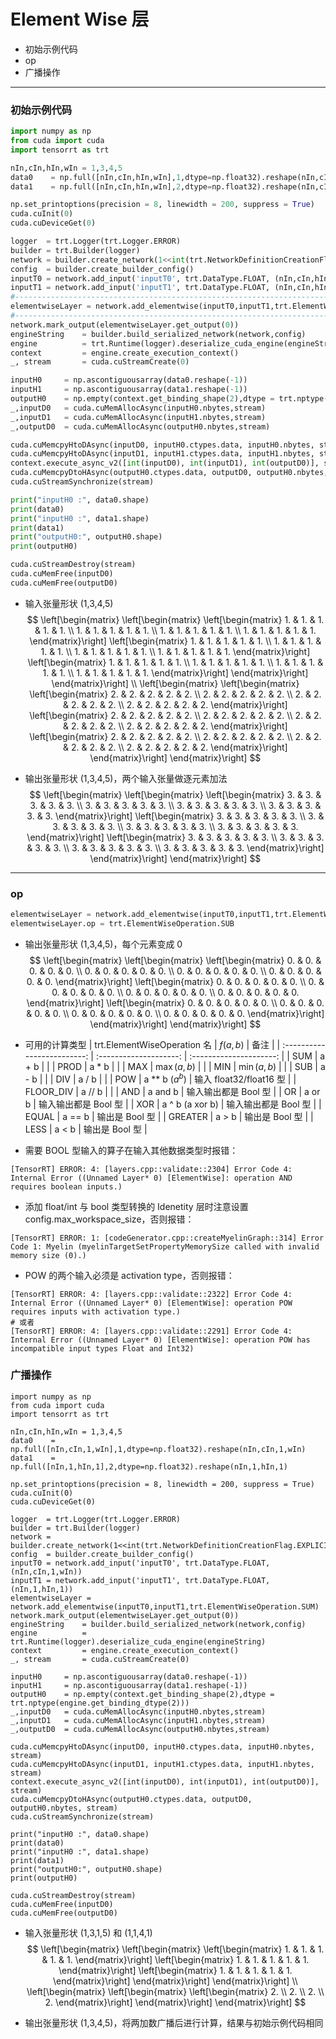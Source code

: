 # Element Wise 层
+ 初始示例代码
+ op
+ 广播操作

---
### 初始示例代码
```python
import numpy as np
from cuda import cuda
import tensorrt as trt

nIn,cIn,hIn,wIn = 1,3,4,5                                                                           # 输入张量 NCHW
data0    = np.full([nIn,cIn,hIn,wIn],1,dtype=np.float32).reshape(nIn,cIn,hIn,wIn)                   # 输入数据
data1    = np.full([nIn,cIn,hIn,wIn],2,dtype=np.float32).reshape(nIn,cIn,hIn,wIn)

np.set_printoptions(precision = 8, linewidth = 200, suppress = True)
cuda.cuInit(0)
cuda.cuDeviceGet(0)

logger  = trt.Logger(trt.Logger.ERROR)
builder = trt.Builder(logger)
network = builder.create_network(1<<int(trt.NetworkDefinitionCreationFlag.EXPLICIT_BATCH))
config  = builder.create_builder_config()
inputT0 = network.add_input('inputT0', trt.DataType.FLOAT, (nIn,cIn,hIn,wIn))
inputT1 = network.add_input('inputT1', trt.DataType.FLOAT, (nIn,cIn,hIn,wIn))
#---------------------------------------------------------------------------------------------------# 替换部分
elementwiseLayer = network.add_elementwise(inputT0,inputT1,trt.ElementWiseOperation.SUM)
#---------------------------------------------------------------------------------------------------# 替换部分
network.mark_output(elementwiseLayer.get_output(0))
engineString    = builder.build_serialized_network(network,config)
engine          = trt.Runtime(logger).deserialize_cuda_engine(engineString)
context         = engine.create_execution_context()
_, stream       = cuda.cuStreamCreate(0)

inputH0     = np.ascontiguousarray(data0.reshape(-1))
inputH1     = np.ascontiguousarray(data1.reshape(-1))
outputH0    = np.empty(context.get_binding_shape(2),dtype = trt.nptype(engine.get_binding_dtype(2)))
_,inputD0   = cuda.cuMemAllocAsync(inputH0.nbytes,stream)
_,inputD1   = cuda.cuMemAllocAsync(inputH1.nbytes,stream)
_,outputD0  = cuda.cuMemAllocAsync(outputH0.nbytes,stream)

cuda.cuMemcpyHtoDAsync(inputD0, inputH0.ctypes.data, inputH0.nbytes, stream)
cuda.cuMemcpyHtoDAsync(inputD1, inputH1.ctypes.data, inputH1.nbytes, stream)
context.execute_async_v2([int(inputD0), int(inputD1), int(outputD0)], stream)
cuda.cuMemcpyDtoHAsync(outputH0.ctypes.data, outputD0, outputH0.nbytes, stream)
cuda.cuStreamSynchronize(stream)

print("inputH0 :", data0.shape)
print(data0)
print("inputH0 :", data1.shape)
print(data1)
print("outputH0:", outputH0.shape)
print(outputH0)

cuda.cuStreamDestroy(stream)
cuda.cuMemFree(inputD0)
cuda.cuMemFree(outputD0)
```

+ 输入张量形状 (1,3,4,5)
$$
\left[\begin{matrix}
    \left[\begin{matrix}
        \left[\begin{matrix}
            1. & 1. & 1. & 1. & 1. \\
            1. & 1. & 1. & 1. & 1. \\
            1. & 1. & 1. & 1. & 1. \\
            1. & 1. & 1. & 1. & 1.
        \end{matrix}\right]
        \left[\begin{matrix}
            1. & 1. & 1. & 1. & 1. \\
            1. & 1. & 1. & 1. & 1. \\
            1. & 1. & 1. & 1. & 1. \\
            1. & 1. & 1. & 1. & 1.
        \end{matrix}\right]
        \left[\begin{matrix}
            1. & 1. & 1. & 1. & 1. \\
            1. & 1. & 1. & 1. & 1. \\
            1. & 1. & 1. & 1. & 1. \\
            1. & 1. & 1. & 1. & 1.
        \end{matrix}\right]
    \end{matrix}\right]
\end{matrix}\right]
\\
\left[\begin{matrix}
    \left[\begin{matrix}
        \left[\begin{matrix}
            2. & 2. & 2. & 2. & 2. \\
            2. & 2. & 2. & 2. & 2. \\
            2. & 2. & 2. & 2. & 2. \\
            2. & 2. & 2. & 2. & 2.
        \end{matrix}\right]
        \left[\begin{matrix}
            2. & 2. & 2. & 2. & 2. \\
            2. & 2. & 2. & 2. & 2. \\
            2. & 2. & 2. & 2. & 2. \\
            2. & 2. & 2. & 2. & 2.
        \end{matrix}\right]
        \left[\begin{matrix}
            2. & 2. & 2. & 2. & 2. \\
            2. & 2. & 2. & 2. & 2. \\
            2. & 2. & 2. & 2. & 2. \\
            2. & 2. & 2. & 2. & 2.
        \end{matrix}\right]
    \end{matrix}\right]
\end{matrix}\right]
$$

+ 输出张量形状 (1,3,4,5)，两个输入张量做逐元素加法
$$
\left[\begin{matrix}
    \left[\begin{matrix}
        \left[\begin{matrix}
            3. & 3. & 3. & 3. & 3. \\
            3. & 3. & 3. & 3. & 3. \\
            3. & 3. & 3. & 3. & 3. \\
            3. & 3. & 3. & 3. & 3.
        \end{matrix}\right]
        \left[\begin{matrix}
            3. & 3. & 3. & 3. & 3. \\
            3. & 3. & 3. & 3. & 3. \\
            3. & 3. & 3. & 3. & 3. \\
            3. & 3. & 3. & 3. & 3.
        \end{matrix}\right]
        \left[\begin{matrix}
            3. & 3. & 3. & 3. & 3. \\
            3. & 3. & 3. & 3. & 3. \\
            3. & 3. & 3. & 3. & 3. \\
            3. & 3. & 3. & 3. & 3.
        \end{matrix}\right]
    \end{matrix}\right]
\end{matrix}\right]
$$

---
### op
```python
elementwiseLayer = network.add_elementwise(inputT0,inputT1,trt.ElementWiseOperation.SUM)
elementwiseLayer.op = trt.ElementWiseOperation.SUB                                                  # 重设运算种类
```

+ 输出张量形状 (1,3,4,5)，每个元素变成 0
$$
\left[\begin{matrix}
    \left[\begin{matrix}
        \left[\begin{matrix}
            0. & 0. & 0. & 0. & 0. \\
            0. & 0. & 0. & 0. & 0. \\
            0. & 0. & 0. & 0. & 0. \\
            0. & 0. & 0. & 0. & 0.
        \end{matrix}\right]
        \left[\begin{matrix}
            0. & 0. & 0. & 0. & 0. \\
            0. & 0. & 0. & 0. & 0. \\
            0. & 0. & 0. & 0. & 0. \\
            0. & 0. & 0. & 0. & 0.
        \end{matrix}\right]
        \left[\begin{matrix}
            0. & 0. & 0. & 0. & 0. \\
            0. & 0. & 0. & 0. & 0. \\
            0. & 0. & 0. & 0. & 0. \\
            0. & 0. & 0. & 0. & 0.
        \end{matrix}\right]
    \end{matrix}\right]
\end{matrix}\right]
$$

+ 可用的计算类型
| trt.ElementWiseOperation 名 |  $f\left(a,b\right)$   |          备注           |
| :-------------------------: | :--------------------: | :---------------------: |
|             SUM             |         a + b          |                         |
|            PROD             |         a * b          |                         |
|             MAX             | $\max\left(a,b\right)$ |                         |
|             MIN             | $\min\left(a,b\right)$ |                         |
|             SUB             |         a - b          |                         |
|             DIV             |         a / b          |                         |
|             POW             |   a \*\* b ($a^{b}$)   | 输入 float32/float16 型 |
|          FLOOR_DIV          |         a // b         |                         |
|             AND             |        a and b         |  输入输出都是 Bool 型   |
|             OR              |         a or b         |  输入输出都是 Bool 型   |
|             XOR             |    a ^ b (a xor b)     |  输入输出都是 Bool 型   |
|            EQUAL            |         a == b         |     输出是 Bool 型      |
|           GREATER           |         a > b          |     输出是 Bool 型      |
|            LESS             |         a < b          |     输出是 Bool 型      |

+ 需要 BOOL 型输入的算子在输入其他数据类型时报错：
```
[TensorRT] ERROR: 4: [layers.cpp::validate::2304] Error Code 4: Internal Error ((Unnamed Layer* 0) [ElementWise]: operation AND requires boolean inputs.)
```

+ 添加 float/int 与 bool 类型转换的 Idenetity 层时注意设置 config.max_workspace_size，否则报错：
```
[TensorRT] ERROR: 1: [codeGenerator.cpp::createMyelinGraph::314] Error Code 1: Myelin (myelinTargetSetPropertyMemorySize called with invalid memory size (0).)
```

+ POW 的两个输入必须是 activation type，否则报错：
```
[TensorRT] ERROR: 4: [layers.cpp::validate::2322] Error Code 4: Internal Error ((Unnamed Layer* 0) [ElementWise]: operation POW requires inputs with activation type.)
# 或者
[TensorRT] ERROR: 4: [layers.cpp::validate::2291] Error Code 4: Internal Error ((Unnamed Layer* 0) [ElementWise]: operation POW has incompatible input types Float and Int32)
```

### 广播操作
```
import numpy as np
from cuda import cuda
import tensorrt as trt

nIn,cIn,hIn,wIn = 1,3,4,5
data0    = np.full([nIn,cIn,1,wIn],1,dtype=np.float32).reshape(nIn,cIn,1,wIn)
data1    = np.full([nIn,1,hIn,1],2,dtype=np.float32).reshape(nIn,1,hIn,1)

np.set_printoptions(precision = 8, linewidth = 200, suppress = True)
cuda.cuInit(0)
cuda.cuDeviceGet(0)

logger  = trt.Logger(trt.Logger.ERROR)
builder = trt.Builder(logger)
network = builder.create_network(1<<int(trt.NetworkDefinitionCreationFlag.EXPLICIT_BATCH))
config  = builder.create_builder_config()
inputT0 = network.add_input('inputT0', trt.DataType.FLOAT, (nIn,cIn,1,wIn))
inputT1 = network.add_input('inputT1', trt.DataType.FLOAT, (nIn,1,hIn,1))
elementwiseLayer = network.add_elementwise(inputT0,inputT1,trt.ElementWiseOperation.SUM)
network.mark_output(elementwiseLayer.get_output(0))
engineString    = builder.build_serialized_network(network,config)
engine          = trt.Runtime(logger).deserialize_cuda_engine(engineString)
context         = engine.create_execution_context()
_, stream       = cuda.cuStreamCreate(0)

inputH0     = np.ascontiguousarray(data0.reshape(-1))
inputH1     = np.ascontiguousarray(data1.reshape(-1))
outputH0    = np.empty(context.get_binding_shape(2),dtype = trt.nptype(engine.get_binding_dtype(2)))
_,inputD0   = cuda.cuMemAllocAsync(inputH0.nbytes,stream)
_,inputD1   = cuda.cuMemAllocAsync(inputH1.nbytes,stream)
_,outputD0  = cuda.cuMemAllocAsync(outputH0.nbytes,stream)

cuda.cuMemcpyHtoDAsync(inputD0, inputH0.ctypes.data, inputH0.nbytes, stream)
cuda.cuMemcpyHtoDAsync(inputD1, inputH1.ctypes.data, inputH1.nbytes, stream)
context.execute_async_v2([int(inputD0), int(inputD1), int(outputD0)], stream)
cuda.cuMemcpyDtoHAsync(outputH0.ctypes.data, outputD0, outputH0.nbytes, stream)
cuda.cuStreamSynchronize(stream)

print("inputH0 :", data0.shape)
print(data0)
print("inputH0 :", data1.shape)
print(data1)
print("outputH0:", outputH0.shape)
print(outputH0)

cuda.cuStreamDestroy(stream)
cuda.cuMemFree(inputD0)
cuda.cuMemFree(outputD0)
```

+ 输入张量形状 (1,3,1,5) 和 (1,1,4,1)
$$
\left[\begin{matrix}
    \left[\begin{matrix}
        \left[\begin{matrix}
            1. & 1. & 1. & 1. & 1.
        \end{matrix}\right]
        \left[\begin{matrix}
            1. & 1. & 1. & 1. & 1.
        \end{matrix}\right]
        \left[\begin{matrix}
            1. & 1. & 1. & 1. & 1.
        \end{matrix}\right]
    \end{matrix}\right]
\end{matrix}\right]
\\
\left[\begin{matrix}
    \left[\begin{matrix}
        \left[\begin{matrix}
            2. \\ 2. \\ 2. \\ 2.
        \end{matrix}\right]
    \end{matrix}\right]
\end{matrix}\right]
$$

+ 输出张量形状 (1,3,4,5)，将两加数广播后进行计算，结果与初始示例代码相同

